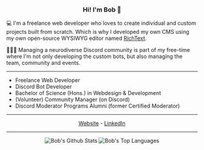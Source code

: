 <h3 align="center">Hi! I'm Bob 👋</h3>

💻 I'm a freelance web developer who loves to create individual and custom projects built from scratch. Which is why I developed my own CMS using my own open-source WYSIWYG editor named <a href="https://github.com/webfashionist/RichText" target="_blank">RichText</a>.

🧑‍🤝‍🧑 Managing a neurodiverse Discord community is part of my free-time where I'm not only developing the custom bots, but also managing the team, community and events.

<hr>

- Freelance Web Developer
- Discord Bot Developer
- Bachelor of Science (Hons.) in Webdesign & Development
- (Volunteer) Community Manager (on Discord)
- Discord Moderator Programs Alumni (former Certified Moderator)

<hr>

<p align="center">
    <a href="https://webfashion.eu" target="_blank">Website</a> - <a href="https://www.linkedin.com/in/schockweiler/" target="_blank">LinkedIn</a>
</p>

<hr>

<p align="center">
    <img alt="Bob's Github Stats" src="https://github-readme-stats.vercel.app/api?username=webfashionist&count_private=true&&show_icons=true&theme=dracula&hide_border=true" />
    <img alt="Bob's Top Languages" src="https://github-readme-stats.vercel.app/api/top-langs/?username=webfashionist&layout=compact&theme=dracula&count_private=true&hide_border=true" />
</p>

